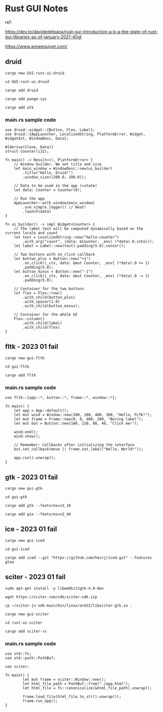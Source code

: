 # Rust GUI Notes 
ref: 

https://dev.to/davidedelpapa/rust-gui-introduction-a-k-a-the-state-of-rust-gui-libraries-as-of-january-2021-40gl

https://www.areweguiyet.com/

## druid 

	cargo new GUI-rust-ui-druid

	cd GUI-rust-ui-druid

	cargo add druid

	cargo add pango-sys

	cargo add atk

### main.rs sample code

	use druid::widget::{Button, Flex, Label};
	use druid::{AppLauncher, LocalizedString, PlatformError, Widget, WidgetExt, WindowDesc, Data};

	#[derive(Clone, Data)]
	struct Counter(i32);

	fn main() -> Result<(), PlatformError> {
		// Window builder. We set title and size
		let main_window = WindowDesc::new(ui_builder)
			.title("Hello, Druid!")
			.window_size((200.0, 100.0));

		// Data to be used in the app (=state)
		let data: Counter = Counter(0);

		// Run the app
		AppLauncher::with_window(main_window)
			.use_simple_logger() // Neat!
			.launch(data)
	}

	fn ui_builder() -> impl Widget<Counter> {
		// The label text will be computed dynamically based on the current locale and count
		let text = LocalizedString::new("hello-counter")
			.with_arg("count", |data: &Counter, _env| (*data).0.into());
		let label = Label::new(text).padding(5.0).center();

		// Two buttons with on_click callback
		let button_plus = Button::new("+1")
			.on_click(|_ctx, data: &mut Counter, _env| (*data).0 += 1)
			.padding(5.0);
		let button_minus = Button::new("-1")
			.on_click(|_ctx, data: &mut Counter, _env| (*data).0 -= 1)
			.padding(5.0);

		// Container for the two buttons
		let flex = Flex::row()
			.with_child(button_plus)
			.with_spacer(1.0)
			.with_child(button_minus);

		// Container for the whole UI
		Flex::column()
			.with_child(label)
			.with_child(flex)
	}

## fltk - 2023 01 fail

	cargo new gui-fltk

	cd gui-fltk

	cargo add fltk

###  main.rs sample code 

	use fltk::{app::*, button::*, frame::*, window::*};

	fn main() {
	    let app = App::default();
	    let mut wind = Window::new(100, 100, 400, 300, "Hello, FLTK!");
	    let mut frame = Frame::new(0, 0, 400, 200, "Boring label");
	    let mut but = Button::new(160, 210, 80, 40, "Click me!");

	    wind.end();
	    wind.show();

	    // Remember: Callbacks after initializing the interface
	    but.set_callback(move || frame.set_label("Hello, World!"));

	    app.run().unwrap();
	}



## gtk - 2023 01 fail 

	cargo new gui-gtk

	cd gui-gtk

	cargo add gtk --features=v3_16

	cargo add gio --features=v2_44

## ice  - 2023 01 fail

	cargo new gui-iced

	cd gui-iced

	cargo add iced --git "https://github.com/hecrj/iced.git" --features glow


## sciter - 2023 01 fail 


	sudo apt-get install -y libwebkit2gtk-4.0-dev

	wget https://sciter.com/sdk/sciter-sdk.zip

	cp ~/sciter-js-sdk-main/bin/linux/arm32/libsciter-gtk.so .

	cargo new gui-sciter

	cd rust-ui-sciter

	cargo add sciter-rs		

### main.rs sample code 

	use std::fs;
	use std::path::PathBuf;

	use sciter;

	fn main() {
    		let mut frame = sciter::Window::new();
    		let html_file_path = PathBuf::from("./app.html");
    		let html_file = fs::canonicalize(&html_file_path).unwrap();

    		frame.load_file(html_file.to_str().unwrap());
    		frame.run_app();
	}
